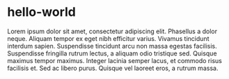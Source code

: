 # hello-world

Lorem ipsum dolor sit amet, consectetur adipiscing elit. Phasellus a dolor neque. Aliquam tempor ex eget nibh efficitur varius. Vivamus tincidunt interdum sapien. Suspendisse tincidunt arcu non massa egestas facilisis. Suspendisse fringilla rutrum lectus, a aliquam odio tristique sed. Quisque maximus tempor maximus. Integer lacinia semper lacus, et commodo risus facilisis et. Sed ac libero purus. Quisque vel laoreet eros, a rutrum massa.
